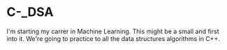 # C-_DSA
I'm starting my carrer in Machine Learning. This might be a small and first into it. We're going to practice to all the data structures algorithms in C++.
